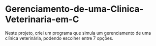 # Gerenciamento-de-uma-Clinica-Veterinaria-em-C
Neste projeto, criei um programa que simula um gerenciamento de uma clínica veterinária, podendo escolher entre 7 opções.
